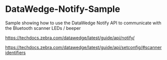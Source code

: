 # DataWedge-Notify-Sample
Sample showing how to use the DataWedge Notify API to communicate with the Bluetooth scanner LEDs / beeper


https://techdocs.zebra.com/datawedge/latest/guide/api/notify/

https://techdocs.zebra.com/datawedge/latest/guide/api/setconfig/#scanneridentifiers